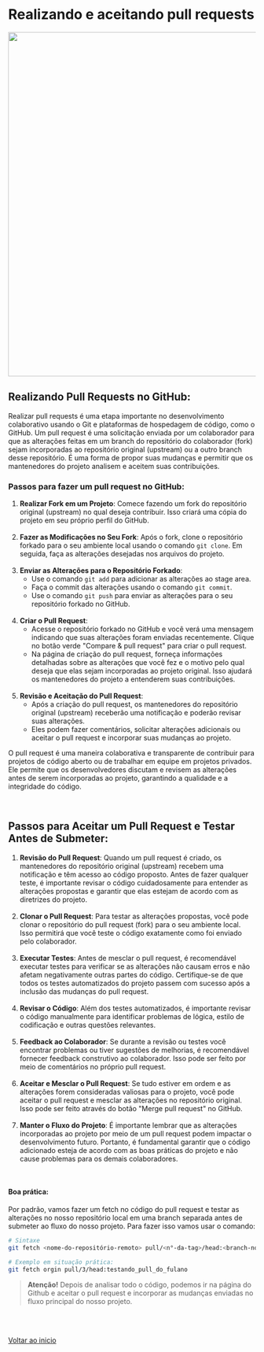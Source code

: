 # Realizando e aceitando pull requests

<img src="/Conteúdo do curso/5 - Colaborando com projetos open source/img/2.webp" width="700">

## Realizando Pull Requests no GitHub:

Realizar pull requests é uma etapa importante no desenvolvimento colaborativo usando o Git e plataformas de hospedagem de código, como o GitHub. Um pull request é uma solicitação enviada por um colaborador para que as alterações feitas em um branch do repositório do colaborador (fork) sejam incorporadas ao repositório original (upstream) ou a outro branch desse repositório. É uma forma de propor suas mudanças e permitir que os mantenedores do projeto analisem e aceitem suas contribuições.

### Passos para fazer um pull request no GitHub:

1. **Realizar Fork em um Projeto**: Comece fazendo um fork do repositório original (upstream) no qual deseja contribuir. Isso criará uma cópia do projeto em seu próprio perfil do GitHub.<br><br>
2. **Fazer as Modificações no Seu Fork**: Após o fork, clone o repositório forkado para o seu ambiente local usando o comando `git clone`. Em seguida, faça as alterações desejadas nos arquivos do projeto.<br><br>
3. **Enviar as Alterações para o Repositório Forkado**:
    - Use o comando `git add` para adicionar as alterações ao stage area.
    - Faça o commit das alterações usando o comando `git commit`.
    - Use o comando `git push` para enviar as alterações para o seu repositório forkado no GitHub.<br><br>
4. **Criar o Pull Request**:
    - Acesse o repositório forkado no GitHub e você verá uma mensagem indicando que suas alterações foram enviadas recentemente. Clique no botão verde "Compare & pull request" para criar o pull request.
    - Na página de criação do pull request, forneça informações detalhadas sobre as alterações que você fez e o motivo pelo qual deseja que elas sejam incorporadas ao projeto original. Isso ajudará os mantenedores do projeto a entenderem suas contribuições.<br><br>
5. **Revisão e Aceitação do Pull Request**:
    - Após a criação do pull request, os mantenedores do repositório original (upstream) receberão uma notificação e poderão revisar suas alterações.
    - Eles podem fazer comentários, solicitar alterações adicionais ou aceitar o pull request e incorporar suas mudanças ao projeto.

O pull request é uma maneira colaborativa e transparente de contribuir para projetos de código aberto ou de trabalhar em equipe em projetos privados. Ele permite que os desenvolvedores discutam e revisem as alterações antes de serem incorporadas ao projeto, garantindo a qualidade e a integridade do código.

<br>

## Passos para Aceitar um Pull Request e Testar Antes de Submeter:

1. **Revisão do Pull Request**: Quando um pull request é criado, os mantenedores do repositório original (upstream) recebem uma notificação e têm acesso ao código proposto. Antes de fazer qualquer teste, é importante revisar o código cuidadosamente para entender as alterações propostas e garantir que elas estejam de acordo com as diretrizes do projeto.<br><br>
2. **Clonar o Pull Request**: Para testar as alterações propostas, você pode clonar o repositório do pull request (fork) para o seu ambiente local. Isso permitirá que você teste o código exatamente como foi enviado pelo colaborador.<br><br>
3. **Executar Testes**: Antes de mesclar o pull request, é recomendável executar testes para verificar se as alterações não causam erros e não afetam negativamente outras partes do código. Certifique-se de que todos os testes automatizados do projeto passem com sucesso após a inclusão das mudanças do pull request.<br><br>
4. **Revisar o Código**: Além dos testes automatizados, é importante revisar o código manualmente para identificar problemas de lógica, estilo de codificação e outras questões relevantes.<br><br>
5. **Feedback ao Colaborador**: Se durante a revisão ou testes você encontrar problemas ou tiver sugestões de melhorias, é recomendável fornecer feedback construtivo ao colaborador. Isso pode ser feito por meio de comentários no próprio pull request.<br><br>
6. **Aceitar e Mesclar o Pull Request**: Se tudo estiver em ordem e as alterações forem consideradas valiosas para o projeto, você pode aceitar o pull request e mesclar as alterações no repositório original. Isso pode ser feito através do botão "Merge pull request" no GitHub.<br><br>
7. **Manter o Fluxo do Projeto**: É importante lembrar que as alterações incorporadas ao projeto por meio de um pull request podem impactar o desenvolvimento futuro. Portanto, é fundamental garantir que o código adicionado esteja de acordo com as boas práticas do projeto e não cause problemas para os demais colaboradores.

<br>

#### Boa prática: 
Por padrão, vamos fazer um fetch no código do pull request e testar as alterações no nosso repositório local em uma branch separada antes de submeter ao fluxo do nosso projeto. Para fazer isso vamos usar o comando: 
```bash
# Sintaxe
git fetch <nome-do-repositório-remoto> pull/<n°-da-tag>/head:<branch-nova>

# Exemplo em situação prática:
git fetch orgin pull/3/head:testando_pull_do_fulano
```

> **Atenção!**
    Depois de analisar todo o código, podemos ir na página do Github e aceitar o pull request e incorporar as mudanças enviadas no fluxo principal do nosso projeto.

<br>

<br>

[Voltar ao inicio](/README.md)